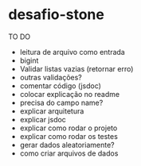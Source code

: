 # desafio-stone

TO DO

- leitura de arquivo como entrada
- bigint
- Validar listas vazias (retornar erro)
- outras validações?
- comentar código (jsdoc)
- colocar explicação no readme
- precisa do campo name?
- explicar arquitetura
- explicar jsdoc
- explicar como rodar o projeto
- explicar como rodar os testes
- gerar dados aleatoriamente?
- como criar arquivos de dados